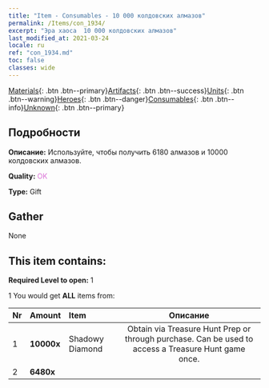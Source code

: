 ```yaml
---
title: "Item - Consumables - 10 000 колдовских алмазов"
permalink: /Items/con_1934/
excerpt: "Эра хаоса  10 000 колдовских алмазов"
last_modified_at: 2021-03-24
locale: ru
ref: "con_1934.md"
toc: false
classes: wide
---
```

 [Materials](/ru/Items/){: .btn .btn--primary}[Artifacts](/ru/Items/Artifacts/){: .btn .btn--success}[Units](/ru/Items/Units/){: .btn .btn--warning}[Heroes](/ru/Items/Heroes/){: .btn .btn--danger}[Consumables](/ru/Items/Consumables/){: .btn .btn--info}[Unknown](/ru/Items/Unknown/){: .btn .btn--primary}

## Подробности
 **Описание:** Используйте, чтобы получить 6180 алмазов и 10000 колдовских алмазов.

 **Quality:** <span style="color: #DA70D6">OK</span>

 **Type:** Gift

## Gather

  None

## This item contains:

 **Required Level to open:** 1

 1 You would get **ALL** items  from:

  | Nr | Amount |     Item    | Описание |
  |:---|:-------|:------------|:-----------:|
  | 1 |  **10000x** | Shadowy Diamond | Obtain via Treasure Hunt Prep or through purchase. Can be used to access a Treasure Hunt game once.  | 
  | 2 |  **6480x** | <i class="fas fa-gem"/> |  | 
